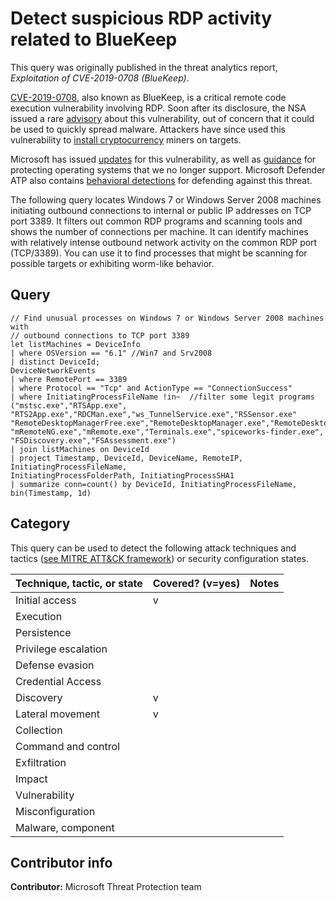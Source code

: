 # Detect suspicious RDP activity related to BlueKeep

This query was originally published in the threat analytics report, *Exploitation of CVE-2019-0708 (BlueKeep)*.

[CVE-2019-0708](https://nvd.nist.gov/vuln/detail/CVE-2019-0708), also known as BlueKeep, is a critical remote code execution vulnerability involving RDP. Soon after its disclosure, the NSA issued a rare [advisory](https://www.nsa.gov/News-Features/News-Stories/Article-View/Article/1865726/nsa-cybersecurity-advisory-patch-remote-desktop-services-on-legacy-versions-of/) about this vulnerability, out of concern that it could be used to quickly spread malware. Attackers have since used this vulnerability to [install cryptocurrency](https://www.wired.com/story/bluekeep-hacking-cryptocurrency-mining/) miners on targets.

Microsoft has issued [updates](https://portal.msrc.microsoft.com/en-US/security-guidance/advisory/CVE-2019-0708) for this vulnerability, as well as [guidance](https://support.microsoft.com/en-us/help/4500705/customer-guidance-for-cve-2019-0708) for protecting operating systems that we no longer support. Microsoft Defender ATP also contains [behavioral detections](https://www.microsoft.com/security/blog/2019/11/07/the-new-cve-2019-0708-rdp-exploit-attacks-explained/) for defending against this threat.

The following query locates Windows 7 or Windows Server 2008 machines initiating outbound connections to internal or public IP addresses on TCP port 3389. It filters out common RDP programs and scanning tools and shows the number of connections per machine. It can identify machines with relatively intense outbound network activity on the common RDP port (TCP/3389). You can use it to find processes that might be scanning for possible targets or exhibiting worm-like behavior.

## Query

```Kusto
// Find unusual processes on Windows 7 or Windows Server 2008 machines with
// outbound connections to TCP port 3389
let listMachines = DeviceInfo
| where OSVersion == "6.1" //Win7 and Srv2008
| distinct DeviceId;
DeviceNetworkEvents
| where RemotePort == 3389
| where Protocol == "Tcp" and ActionType == "ConnectionSuccess"
| where InitiatingProcessFileName !in~  //filter some legit programs
("mstsc.exe","RTSApp.exe", "RTS2App.exe","RDCMan.exe","ws_TunnelService.exe","RSSensor.exe"
"RemoteDesktopManagerFree.exe","RemoteDesktopManager.exe","RemoteDesktopManager64.exe",
"mRemoteNG.exe","mRemote.exe","Terminals.exe","spiceworks-finder.exe",
"FSDiscovery.exe","FSAssessment.exe")
| join listMachines on DeviceId
| project Timestamp, DeviceId, DeviceName, RemoteIP, InitiatingProcessFileName, 
InitiatingProcessFolderPath, InitiatingProcessSHA1
| summarize conn=count() by DeviceId, InitiatingProcessFileName, bin(Timestamp, 1d)
```

## Category

This query can be used to detect the following attack techniques and tactics ([see MITRE ATT&CK framework](https://attack.mitre.org/)) or security configuration states.

| Technique, tactic, or state | Covered? (v=yes) | Notes |
|------------------------|----------|-------|
| Initial access | v |  |
| Execution |  |  |
| Persistence |  |  |
| Privilege escalation |  |  |
| Defense evasion |  |  |
| Credential Access |  |  |
| Discovery | v |  |
| Lateral movement | v |  |
| Collection |  |  |
| Command and control |  |  |
| Exfiltration |  |  |
| Impact |  |  |
| Vulnerability |  |  |
| Misconfiguration |  |  |
| Malware, component |  |  |

## Contributor info

**Contributor:** Microsoft Threat Protection team

